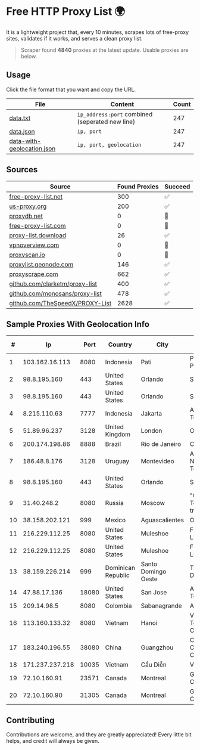 
# Free HTTP Proxy List 🌍

It is a lightweight project that, every 10 minutes, scrapes lots of free-proxy sites, validates if it works, and serves a clean proxy list.


> Scraper found **4840** proxies at the latest update. Usable proxies are below.

## Usage

Click the file format that you want and copy the URL.


|File|Content|Count|
|----|-------|-----|
|[data.txt](https://raw.githubusercontent.com/themiralay/Proxy-List-World/master/data.txt)|`ip_address:port` combined (seperated new line)|247|
|[data.json](https://raw.githubusercontent.com/themiralay/Proxy-List-World/master/data.json)|`ip, port`|247|
|[data-with-geolocation.json](https://raw.githubusercontent.com/themiralay/Proxy-List-World/master/data-with-geolocation.json)|`ip, port, geolocation`|247|

## Sources

|Source|Found Proxies|Succeed|
|------|-------------|-------|
|[free-proxy-list.net](https://free-proxy-list.net)|300|✅|
|[us-proxy.org](https://www.us-proxy.org)|200|✅|
|[proxydb.net](http://proxydb.net)|0|🚫|
|[free-proxy-list.com](https://free-proxy-list.com/?page=&port=&type%5B%5D=http&type%5B%5D=https&up_time=0&search=Search)|0|🚫|
|[proxy-list.download](https://www.proxy-list.download/HTTP)|26|✅|
|[vpnoverview.com](https://vpnoverview.com/privacy/anonymous-browsing/free-proxy-servers)|0|🚫|
|[proxyscan.io](https://www.proxyscan.io)|0|🚫|
|[proxylist.geonode.com](https://proxylist.geonode.com/api/proxy-list?limit=300&page=1&sort_by=lastChecked&sort_type=desc&protocols=http,https)|146|✅|
|[proxyscrape.com](https://api.proxyscrape.com/v2/?request=displayproxies&protocol=http&timeout=10000&country=all&ssl=all&anonymity=all)|662|✅|
|[github.com/clarketm/proxy-list](https://raw.githubusercontent.com/clarketm/proxy-list/master/proxy-list-raw.txt)|400|✅|
|[github.com/monosans/proxy-list](https://raw.githubusercontent.com/monosans/proxy-list/main/proxies/http.txt)|478|✅|
|[github.com/TheSpeedX/PROXY-List](https://raw.githubusercontent.com/TheSpeedX/PROXY-List/master/http.txt)|2628|✅|


## Sample Proxies With Geolocation Info

|#|Ip|Port|Country|City|Internet Service Provider|
|-|--|----|-------|----|-------------------------|
|1|103.162.16.113|8080|Indonesia|Pati|PT Mega Data Perkasa|
|2|98.8.195.160|443|United States|Orlando|Spectrum|
|3|98.8.195.160|443|United States|Orlando|Spectrum|
|4|8.215.110.63|7777|Indonesia|Jakarta|Alibaba (US) Technology Co., Ltd.|
|5|51.89.96.237|3128|United Kingdom|London|OVH SAS|
|6|200.174.198.86|8888|Brazil|Rio de Janeiro|Claro S.A|
|7|186.48.8.176|3128|Uruguay|Montevideo|Administracion Nacional de Telecomunicaciones|
|8|98.8.195.160|443|United States|Orlando|Spectrum|
|9|31.40.248.2|8080|Russia|Moscow|"Cloud Technologies" LLC trading as Cloud.ru|
|10|38.158.202.121|999|Mexico|Aguascalientes|Onfiber SA De CV|
|11|216.229.112.25|8080|United States|Muleshoe|Five Area Systems, LLC|
|12|216.229.112.25|8080|United States|Muleshoe|Five Area Systems, LLC|
|13|38.159.226.214|999|Dominican Republic|Santo Domingo Oeste|TELECABLE DOMINICANO, S.A.|
|14|47.88.17.136|18080|United States|San Jose|Alibaba (US) Technology Co., Ltd.|
|15|209.14.98.5|8080|Colombia|Sabanagrande|AGIS|
|16|113.160.133.32|8080|Vietnam|Hanoi|VietNam Post and Telecom Corporation|
|17|183.240.196.55|38080|China|Guangzhou|China Mobile Communications Corporation|
|18|171.237.237.218|10035|Vietnam|Cầu Diễn|Viettel Corporation|
|19|72.10.160.91|23571|Canada|Montreal|GloboTech Communications|
|20|72.10.160.90|31305|Canada|Montreal|GloboTech Communications|



## Contributing

Contributions are welcome, and they are greatly appreciated! Every
little bit helps, and credit will always be given.

